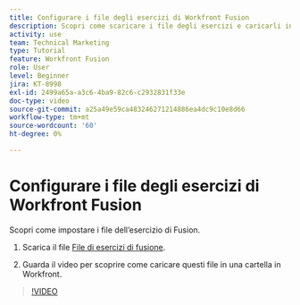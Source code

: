 ```yaml
---
title: Configurare i file degli esercizi di Workfront Fusion
description: Scopri come scaricare i file degli esercizi e caricarli in una cartella in Workfront, in [!DNL Adobe Workfront Fusion].
activity: use
team: Technical Marketing
type: Tutorial
feature: Workfront Fusion
role: User
level: Beginner
jira: KT-8998
exl-id: 2499a65a-a3c6-4ba9-82c6-c2932831f33e
doc-type: video
source-git-commit: a25a49e59ca483246271214886ea4dc9c10e8d66
workflow-type: tm+mt
source-wordcount: '60'
ht-degree: 0%

---
```


# Configurare i file degli esercizi di Workfront Fusion

Scopri come impostare i file dell’esercizio di Fusion.

1. Scarica il file [File di esercizi di fusione](/help/assets/fusion-exercise-files.zip).

1. Guarda il video per scoprire come caricare questi file in una cartella in Workfront.

>[!VIDEO](https://video.tv.adobe.com/v/335258/?quality=12&learn=on)
